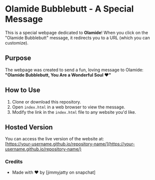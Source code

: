 # Olamide Bubblebutt - A Special Message

This is a special webpage dedicated to **Olamide**! When you click on the "Olamide Bubblebutt" message, it redirects you to a URL (which you can customize).

## Purpose
The webpage was created to send a fun, loving message to Olamide:  
**"Olamide Bubblebutt, You Are a Wonderful Soul ❤️"**

## How to Use
1. Clone or download this repository.
2. Open `index.html` in a web browser to view the message.
3. Modify the link in the `index.html` file to any website you'd like.

## Hosted Version
You can access the live version of the website at:  
[https://your-username.github.io/repository-name/](https://your-username.github.io/repository-name/)

### Credits
- Made with ❤️ by [jimmyjatty on snapchat]
